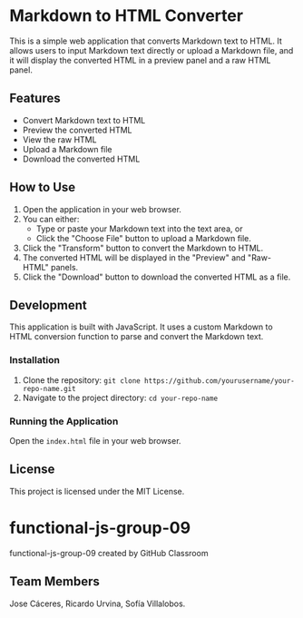 # Markdown to HTML Converter

This is a simple web application that converts Markdown text to HTML. It allows users to input Markdown text directly or upload a Markdown file, and it will display the converted HTML in a preview panel and a raw HTML panel.

## Features

- Convert Markdown text to HTML
- Preview the converted HTML
- View the raw HTML
- Upload a Markdown file
- Download the converted HTML

## How to Use

1. Open the application in your web browser.
2. You can either:
   - Type or paste your Markdown text into the text area, or
   - Click the "Choose File" button to upload a Markdown file.
3. Click the "Transform" button to convert the Markdown to HTML.
4. The converted HTML will be displayed in the "Preview" and "Raw-HTML" panels.
5. Click the "Download" button to download the converted HTML as a file.

## Development

This application is built with JavaScript. It uses a custom Markdown to HTML conversion function to parse and convert the Markdown text.


### Installation

1. Clone the repository: `git clone https://github.com/yourusername/your-repo-name.git`
2. Navigate to the project directory: `cd your-repo-name`

### Running the Application

Open the `index.html` file in your web browser.

## License

This project is licensed under the MIT License.

# functional-js-group-09
functional-js-group-09 created by GitHub Classroom

## Team Members
Jose Cáceres, Ricardo Urvina, Sofía Villalobos.